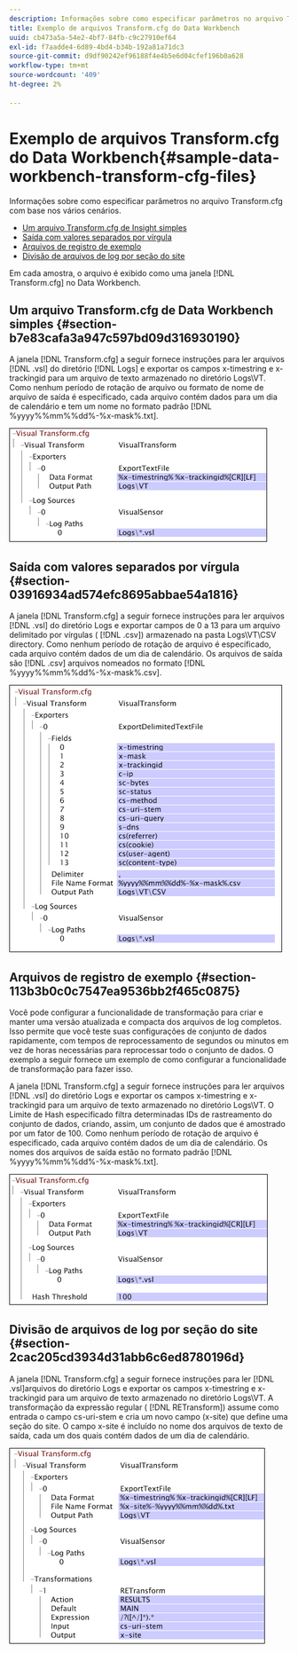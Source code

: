 ```yaml
---
description: Informações sobre como especificar parâmetros no arquivo Transform.cfg com base nos vários cenários.
title: Exemplo de arquivos Transform.cfg do Data Workbench
uuid: cb473a5a-54e2-4bf7-84fb-c9c27910ef64
exl-id: f7aadde4-6d89-4bd4-b34b-192a81a71dc3
source-git-commit: d9df90242ef96188f4e4b5e6d04cfef196b0a628
workflow-type: tm+mt
source-wordcount: '409'
ht-degree: 2%

---
```


# Exemplo de arquivos Transform.cfg do Data Workbench{#sample-data-workbench-transform-cfg-files}

Informações sobre como especificar parâmetros no arquivo Transform.cfg com base nos vários cenários.

* [Um arquivo Transform.cfg de Insight simples](../../../../../home/c-dataset-const-proc/c-transf-func/c-config-files-transf/t-ins-transf-file/c-sample-transf-files.md#section-b7e83cafa3a947c597bd09d316930190)
* [Saída com valores separados por vírgula](../../../../../home/c-dataset-const-proc/c-transf-func/c-config-files-transf/t-ins-transf-file/c-sample-transf-files.md#section-03916934ad574efc8695abbae54a1816)
* [Arquivos de registro de exemplo](../../../../../home/c-dataset-const-proc/c-transf-func/c-config-files-transf/t-ins-transf-file/c-sample-transf-files.md#section-113b3b0c0c7547ea9536bb2f465c0875)
* [Divisão de arquivos de log por seção do site](../../../../../home/c-dataset-const-proc/c-transf-func/c-config-files-transf/t-ins-transf-file/c-sample-transf-files.md#section-2cac205cd3934d31abb6c6ed8780196d)

Em cada amostra, o arquivo é exibido como uma janela [!DNL Transform.cfg] no Data Workbench.

## Um arquivo Transform.cfg de Data Workbench simples {#section-b7e83cafa3a947c597bd09d316930190}

A janela [!DNL Transform.cfg] a seguir fornece instruções para ler arquivos [!DNL .vsl] do diretório [!DNL Logs] e exportar os campos x-timestring e x-trackingid para um arquivo de texto armazenado no diretório Logs\VT. Como nenhum período de rotação de arquivo ou formato de nome de arquivo de saída é especificado, cada arquivo contém dados para um dia de calendário e tem um nome no formato padrão [!DNL %yyyy%%mm%%dd%-%x-mask%.txt].

![](assets/cfg_VisualTransform_SimpleExample.png)

## Saída com valores separados por vírgula {#section-03916934ad574efc8695abbae54a1816}

A janela [!DNL Transform.cfg] a seguir fornece instruções para ler arquivos [!DNL .vsl] do diretório Logs e exportar campos de 0 a 13 para um arquivo delimitado por vírgulas ( [!DNL .csv]) armazenado na pasta Logs\VT\CSV directory. Como nenhum período de rotação de arquivo é especificado, cada arquivo contém dados de um dia de calendário. Os arquivos de saída são [!DNL .csv] arquivos nomeados no formato [!DNL %yyyy%%mm%%dd%-%x-mask%.csv].

![](assets/cfg_VisualTransform_CSVExample.png)

## Arquivos de registro de exemplo {#section-113b3b0c0c7547ea9536bb2f465c0875}

Você pode configurar a funcionalidade de transformação para criar e manter uma versão atualizada e compacta dos arquivos de log completos. Isso permite que você teste suas configurações de conjunto de dados rapidamente, com tempos de reprocessamento de segundos ou minutos em vez de horas necessárias para reprocessar todo o conjunto de dados. O exemplo a seguir fornece um exemplo de como configurar a funcionalidade de transformação para fazer isso.

A janela [!DNL Transform.cfg] a seguir fornece instruções para ler arquivos [!DNL .vsl] do diretório Logs e exportar os campos x-timestring e x-trackingid para um arquivo de texto armazenado no diretório Logs\VT. O Limite de Hash especificado filtra determinadas IDs de rastreamento do conjunto de dados, criando, assim, um conjunto de dados que é amostrado por um fator de 100. Como nenhum período de rotação de arquivo é especificado, cada arquivo contém dados de um dia de calendário. Os nomes dos arquivos de saída estão no formato padrão [!DNL %yyyy%%mm%%dd%-%x-mask%.txt].

![](assets/cfg_VisualTransform_SampledExample.png)

## Divisão de arquivos de log por seção do site {#section-2cac205cd3934d31abb6c6ed8780196d}

A janela [!DNL Transform.cfg] a seguir fornece instruções para ler [!DNL .vsl]arquivos do diretório Logs e exportar os campos x-timestring e x-trackingid para um arquivo de texto armazenado no diretório Logs\VT. A transformação da expressão regular ( [!DNL RETransform]) assume como entrada o campo cs-uri-stem e cria um novo campo (x-site) que define uma seção do site. O campo x-site é incluído no nome dos arquivos de texto de saída, cada um dos quais contém dados de um dia de calendário.

![](assets/cfg_VisualTransform_SplittingExample.png)

